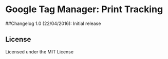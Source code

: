 # Google Tag Manager: Print Tracking

##Changelog
1.0 (22/04/2016): Initial release

## License
Licensed under the MIT License

